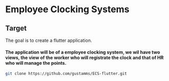 # Employee Clocking Systems

## Target

The goal is to create a flutter application.
#### The application will be of a employee clocking system, we wil have two views, the view of the worker who will registrate the clock and that of HR who will manage the points.

```bash
git clone https://github.com/gustamms/ECS-flutter.git
````
